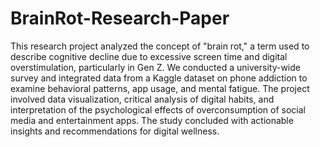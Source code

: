 # BrainRot-Research-Paper
This research project analyzed the concept of "brain rot," a term used to describe cognitive decline due to excessive screen time and digital overstimulation, particularly in Gen Z. We conducted a university-wide survey and integrated data from a Kaggle dataset on phone addiction to examine behavioral patterns, app usage, and mental fatigue. The project involved data visualization, critical analysis of digital habits, and interpretation of the psychological effects of overconsumption of social media and entertainment apps. The study concluded with actionable insights and recommendations for digital wellness.
